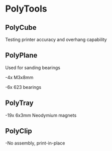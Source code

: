 # PolyTools

## PolyCube

Testing printer accuracy and overhang capability

## PolyPlane

Used for sanding bearings


-4x M3x8mm

-6x 623 bearings

## PolyTray

-19x 6x3mm Neodymium magnets

## PolyClip

-No assembly, print-in-place
